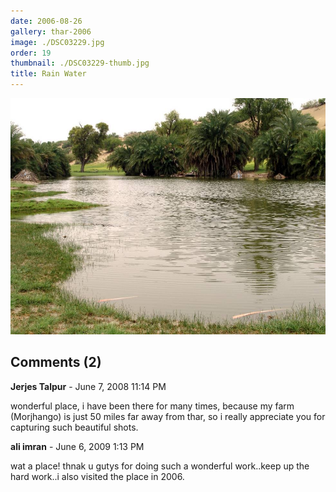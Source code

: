 ```yaml
---
date: 2006-08-26
gallery: thar-2006
image: ./DSC03229.jpg
order: 19
thumbnail: ./DSC03229-thumb.jpg
title: Rain Water
---
```


![Rain Water](./DSC03229.jpg)

<div id="comments">

## Comments (2)

<div id="comment">

**Jerjes Talpur** - June  7, 2008 11:14 PM

wonderful place, i have been there for many times, because my farm (Morjhango) is just 50 miles far away from thar, so i really appreciate you for capturing such beautiful shots.

</div>

<div id="comment">

**ali imran** - June  6, 2009  1:13 PM

wat a place! thnak u gutys for doing such a wonderful work..keep up the hard work..i also visited the place in 2006.

</div>

</div>